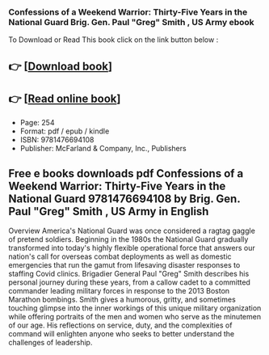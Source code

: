 ### Confessions of a Weekend Warrior: Thirty-Five Years in the National Guard Brig. Gen. Paul &quot;Greg&quot; Smith , US Army ebook

To Download or Read This book click on the link button below :

## 👉  [**[Download book](http://get-pdfs.com/download.php?group=book&from=github.com&id=711113&lnk=1064 "Download book")**]

## 👉  [**[Read online book](http://get-pdfs.com/download.php?group=book&from=github.com&id=711113&lnk=1064 "Read online book")**]


* Page: 254
* Format: pdf / epub / kindle
* ISBN: 9781476694108
* Publisher: McFarland &amp; Company, Inc., Publishers



## Free e books downloads pdf Confessions of a Weekend Warrior: Thirty-Five Years in the National Guard 9781476694108 by Brig. Gen. Paul &quot;Greg&quot; Smith , US Army in English


Overview
America&#039;s National Guard was once considered a ragtag gaggle of pretend soldiers. Beginning in the 1980s the National Guard gradually transformed into today&#039;s highly flexible operational force that answers our nation&#039;s call for overseas combat deployments as well as domestic emergencies that run the gamut from lifesaving disaster responses to staffing Covid clinics. Brigadier General Paul &quot;Greg&quot; Smith describes his personal journey during these years, from a callow cadet to a committed commander leading military forces in response to the 2013 Boston Marathon bombings. Smith gives a humorous, gritty, and sometimes touching glimpse into the inner workings of this unique military organization while offering portraits of the men and women who serve as the minutemen of our age. His reflections on service, duty, and the complexities of command will enlighten anyone who seeks to better understand the challenges of leadership.



